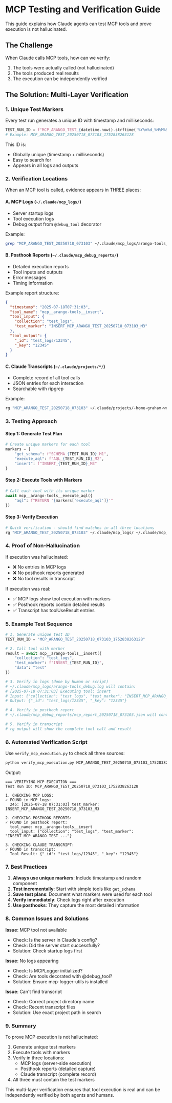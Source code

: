 # MCP Testing and Verification Guide

This guide explains how Claude agents can test MCP tools and prove execution is not hallucinated.

## The Challenge

When Claude calls MCP tools, how can we verify:
1. The tools were actually called (not hallucinated)
2. The tools produced real results
3. The execution can be independently verified

## The Solution: Multi-Layer Verification

### 1. Unique Test Markers

Every test run generates a unique ID with timestamp and milliseconds:
```python
TEST_RUN_ID = f"MCP_ARANGO_TEST_{datetime.now().strftime('%Y%m%d_%H%M%S')}_{int(time.time() * 1000)}"
# Example: MCP_ARANGO_TEST_20250718_073103_1752838263128
```

This ID is:
- Globally unique (timestamp + milliseconds)
- Easy to search for
- Appears in all logs and outputs

### 2. Verification Locations

When an MCP tool is called, evidence appears in THREE places:

#### A. MCP Logs (`~/.claude/mcp_logs/`)
- Server startup logs
- Tool execution logs  
- Debug output from `@debug_tool` decorator

Example:
```bash
grep "MCP_ARANGO_TEST_20250718_073103" ~/.claude/mcp_logs/arango-tools_*.log
```

#### B. Posthook Reports (`~/.claude/mcp_debug_reports/`)
- Detailed execution reports
- Tool inputs and outputs
- Error messages
- Timing information

Example report structure:
```json
{
  "timestamp": "2025-07-18T07:31:03",
  "tool_name": "mcp__arango-tools__insert",
  "tool_input": {
    "collection": "test_logs",
    "test_marker": "INSERT_MCP_ARANGO_TEST_20250718_073103_M3"
  },
  "tool_output": {
    "_id": "test_logs/12345",
    "_key": "12345"
  }
}
```

#### C. Claude Transcripts (`~/.claude/projects/*/`)
- Complete record of all tool calls
- JSON entries for each interaction
- Searchable with ripgrep

Example:
```bash
rg "MCP_ARANGO_TEST_20250718_073103" ~/.claude/projects/-home-graham-workspace-experiments-cc-executor/*.jsonl
```

### 3. Testing Approach

#### Step 1: Generate Test Plan
```python
# Create unique markers for each tool
markers = {
    "get_schema": f"SCHEMA_{TEST_RUN_ID}_M1",
    "execute_aql": f"AQL_{TEST_RUN_ID}_M2",
    "insert": f"INSERT_{TEST_RUN_ID}_M3"
}
```

#### Step 2: Execute Tools with Markers
```python
# Call each tool with its unique marker
await mcp__arango-tools__execute_aql({
    "aql": f"RETURN '{markers['execute_aql']}'"
})
```

#### Step 3: Verify Execution
```bash
# Quick verification - should find matches in all three locations
rg "MCP_ARANGO_TEST_20250718_073103" ~/.claude/mcp_logs/ ~/.claude/mcp_debug_reports/ ~/.claude/projects/-*/*.jsonl
```

### 4. Proof of Non-Hallucination

If execution was hallucinated:
- ❌ No entries in MCP logs
- ❌ No posthook reports generated
- ❌ No tool results in transcript

If execution was real:
- ✅ MCP logs show tool execution with markers
- ✅ Posthook reports contain detailed results
- ✅ Transcript has toolUseResult entries

### 5. Example Test Sequence

```python
# 1. Generate unique test ID
TEST_RUN_ID = "MCP_ARANGO_TEST_20250718_073103_1752838263128"

# 2. Call tool with marker
result = await mcp__arango-tools__insert({
    "collection": "test_logs",
    "test_marker": f"INSERT_{TEST_RUN_ID}",
    "data": "test"
})

# 3. Verify in logs (done by human or script)
# ~/.claude/mcp_logs/arango-tools_debug.log will contain:
# [2025-07-18 07:31:03] Executing tool: insert
# Input: {"collection": "test_logs", "test_marker": "INSERT_MCP_ARANGO_TEST_..."}
# Output: {"_id": "test_logs/12345", "_key": "12345"}

# 4. Verify in posthook report
# ~/.claude/mcp_debug_reports/mcp_report_20250718_073103.json will contain full details

# 5. Verify in transcript
# rg output will show the complete tool call and result
```

### 6. Automated Verification Script

Use `verify_mcp_execution.py` to check all three sources:
```bash
python verify_mcp_execution.py MCP_ARANGO_TEST_20250718_073103_1752838263128
```

Output:
```
=== VERIFYING MCP EXECUTION ===
Test Run ID: MCP_ARANGO_TEST_20250718_073103_1752838263128

1. CHECKING MCP LOGS:
✓ FOUND in MCP logs:
  245: [2025-07-18 07:31:03] test_marker: INSERT_MCP_ARANGO_TEST_20250718_073103_M3

2. CHECKING POSTHOOK REPORTS:
✓ FOUND in posthook report:
  tool_name: mcp__arango-tools__insert
  tool_input: {"collection": "test_logs", "test_marker": "INSERT_MCP_ARANGO_TEST_..."}

3. CHECKING CLAUDE TRANSCRIPT:
✓ FOUND in transcript:
  Tool Result: {"_id": "test_logs/12345", "_key": "12345"}
```

### 7. Best Practices

1. **Always use unique markers**: Include timestamp and random component
2. **Test incrementally**: Start with simple tools like `get_schema`
3. **Save test plans**: Document what markers were used for each tool
4. **Verify immediately**: Check logs right after execution
5. **Use posthooks**: They capture the most detailed information

### 8. Common Issues and Solutions

**Issue**: MCP tool not available
- Check: Is the server in Claude's config?
- Check: Did the server start successfully?
- Solution: Check startup logs first

**Issue**: No logs appearing
- Check: Is MCPLogger initialized?
- Check: Are tools decorated with @debug_tool?
- Solution: Ensure mcp-logger-utils is installed

**Issue**: Can't find transcript
- Check: Correct project directory name
- Check: Recent transcript files
- Solution: Use exact project path in search

### 9. Summary

To prove MCP execution is not hallucinated:
1. Generate unique test markers
2. Execute tools with markers
3. Verify in three locations:
   - MCP logs (server-side execution)
   - Posthook reports (detailed capture)
   - Claude transcript (complete record)
4. All three must contain the test markers

This multi-layer verification ensures that tool execution is real and can be independently verified by both agents and humans.